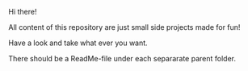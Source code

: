 Hi there! 

All content of this repository are just small side projects made for fun! 

Have a look and take what ever you want. 

There should be a ReadMe-file under each separarate parent folder. 

